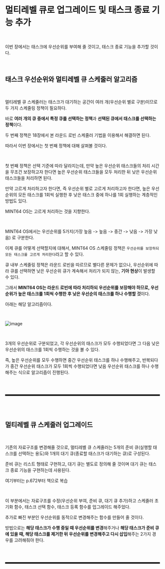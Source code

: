 # 멀티레벨 큐로 업그레이드 및 태스크 종료 기능 추가

<br>

이번 장에서는 태스크에 우선순위를 부여해 줄 것이고, 태스크 종료 기능을 추가할 것이다.

<br>

## 태스크 우선순위와 멀티레벨 큐 스케줄러 알고리즘

<br>

멀티레벨 큐 스케줄러는 태스크가 대기하는 공간이 여러 개(우선순위 별로 구분)이므로 두 가지 스케줄링 정책이 필요하다.

바로 **여러 개의 큐 중에서 특정 큐를 선택하는 정책**과 **선택된 큐에서 태스크를 선택하는 정책**이다.

두 번째 정책은 18장에서 본 라운드 로빈 스케줄러 기법을 이용해서 해결하면 된다.

따라서 이번 장에서는 첫 번째 정책에 대해 살펴볼 것이다.

<br>

첫 번째 정책은 선택 기준에 따라 달라지는데, 만약 높은 우선순위 태스크들의 처리 시간을 무조건 보장하고자 한다면 높은 우선순위 태스크들을 모두 처리한 뒤 낮은 우선순위 태스크들을 처리하면 된다.

만약 고르게 처리하고자 한다면, 즉 우선순위 별로 고르게 처리하고자 한다면, 높은 우선순위의 모든 태스크를 1회씩 실행한 후 낮은 태스크 중에 하나를 1회 실행하는 계층적인 방법도 있다.

MINT64 OS는 고르게 처리하는 것을 지향한다.

<br>

MINT64 OS에서는 우선순위를 5가지(가장 높음 -> 높음 -> 중간 -> 낮음 -> 가장 낮음) 로 구분한다. 

이제 큐를 어떻게 선택할지에 대해서, MINT64 OS 스케줄링 정책은 ```우선순위를 보장하되 모든 태스크를 고르게 처리한다```라고 할 수 있다.

큐 내부 스케줄링 정책은 라운드 로빈을 따르므로 별다른 문제가 없으나, 우선순위에 따라 큐를 선택하면 낮은 우선순위 큐가 계속해서 처리가 되지 않는, **기아 현상**이 발생할 수 있다.

그래서 **MINT64 OS는 라운드 로빈에 따라 처리하되 우선순위를 보장해야 하므로, 우선순위가 높은 태스크를 1회씩 수행한 후 낮은 우선순의 태스크를 하나 수행할 것**이다.

아래는 해당 알고리즘이다.

<br>

![image](https://user-images.githubusercontent.com/52172169/202979339-4f4a351e-0229-47a5-ba35-989e5c1848b7.png)

<br>

3개의 우선순위로 구분되었고, 각 우선순위의 태스크가 모두 수행되었다면 그 다음 낮은 우선순위의 태스크를 1회씩 수행하는 것을 볼 수 있다.

즉, 높은 우선순위를 모두 수행하면 중간 우선순위 태스크를 하나 수행해주고, 반복되다가 중간 우선순위 태스크가 모두 1회씩 수행되었다면 낮음 우선순위 태스크를 하나 수행해주는 식으로 알고리즘이 진행된다.

<br><br>
<hr style="border: 2px solid;">
<br><br>

## 멀티레벨 큐 스케줄러 업그레이드

<br>

기존의 자료구조를 변경해줄 것으로, 멀티레벨 큐 스케줄러는 5개의 준비 큐(실행할 태스크를 선택하는 용도)와 1개의 대기 큐(종료할 태스크가 대기하는 큐)로 구성된다.

준비 큐는 리스트 형태로 구현하고, 대기 큐는 별도로 정의해 줄 것이며 대기 큐는 태스크 종료 기능을 구현하는데 사용된다.

여기부터는 p.672부터 책으로 복습

<br>

이 부분에서는 자료구조를 수정(우선순위 부여, 준비 큐, 대기 큐 추가)하고 스케줄러 초기화 함수, 태스크 선택 함수, 태스크 등록 함수를 업그레이드 해주었다.

추가로 빠진 부분인 우선순위를 동적으로 변경해주는 함수를 만들어 줄 것이다.

방법으로는 **해당 태스크가 수행 중일 때 우선순위를 변경**해주거나 **해당 태스크가 준비 큐에 있을 때, 해당 태스크를 제거한 뒤 우선순위를 변경해주고 다시 삽입**해주는 2가지 경우를 고려해줘야 한다.



<br><br>
<hr style="border: 2px solid;">
<br><br>
